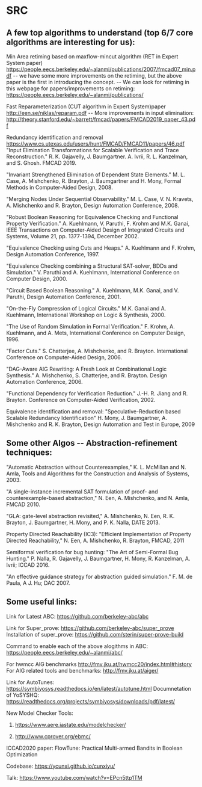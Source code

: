 # SRC

A few top algorithms to understand (top 6/7 core algorithms are interesting for us):
-----------------------------------------------------------------------------------------

Min Area retiming based on maxflow-mincut algorithm (RET in Expert System paper)
https://people.eecs.berkeley.edu/~alanmi/publications/2007/fmcad07_min.pdf
 -- we have some more improvements on the retiming, but the above paper is the first in introducing the concept.
 -- We can look for retiming in this webpage for papers/improvements on retiming: https://people.eecs.berkeley.edu/~alanmi/publications/

Fast Reparameterization (CUT algorithm in Expert System)paper http://een.se/niklas/reparam.pdf
-- More improvements in input elimination: http://theory.stanford.edu/~barrett/fmcad/papers/FMCAD2019_paper_43.pdf

Redundancy identification and removal https://www.cs.utexas.edu/users/hunt/FMCAD/FMCAD11/papers/46.pdf
"Input Elimination Transformations for Scalable Verification and Trace Reconstruction." R. K. Gajavelly, J. Baumgartner. A. Ivrii, R. L. Kanzelman, and S. Ghosh. FMCAD 2019.

"Invariant Strengthened Elimination of Dependent State Elements." M. L. Case, A. Mishchenko, R. Brayton, J. Baumgartner and H. Mony, Formal Methods in Computer-Aided Design, 2008.

"Merging Nodes Under Sequential Observability." M. L. Case, V. N. Kravets, A. Mishchenko and R. Brayton, Design Automation Conference, 2008.

"Robust Boolean Reasoning for Equivalence Checking and Functional Property Verification." A. Kuehlmann, V. Paruthi, F. Krohm and M.K. Ganai, IEEE Transactions on Computer-Aided Design of Integrated Circuits and Systems, Volume 21, pp. 1377-1394, December 2002.

"Equivalence Checking using Cuts and Heaps." A. Kuehlmann and F. Krohm, Design Automation Conference, 1997.

"Equivalence Checking combining a Structural SAT-solver, BDDs and Simulation." V. Paruthi and A. Kuehlmann, International Conference on Computer Design, 2000.

"Circuit Based Boolean Reasoning." A. Kuehlmann, M.K. Ganai, and V. Paruthi, Design Automation Conference, 2001.

"On-the-Fly Compression of Logical Circuits." M.K. Ganai and A. Kuehlmann, International Workshop on Logic & Synthesis, 2000.

"The Use of Random Simulation in Formal Verification." F. Krohm, A. Kuehlmann, and A. Mets, International Conference on Computer Design, 1996.

"Factor Cuts." S. Chatterjee, A. Mishchenko, and R. Brayton. International Conference on Computer-Aided Design, 2006.

"DAG-Aware AIG Rewriting: A Fresh Look at Combinational Logic Synthesis." A. Mishchenko, S. Chatterjee, and R. Brayton. Design Automation Conference, 2006.

"Functional Dependency for Verification Reduction." J.-H. R. Jiang and R. Brayton. Conference on Computer-Aided Verification, 2002.

Equivalence identification and removal: 
"Speculative-Reduction based Scalable Redundancy Identification" H. Mony, J. Baumgartner, A. Mishchenko and R. K. Brayton, Design Automation and Test in Europe, 2009

Some other Algos -- Abstraction-refinement  techniques:
------------------------------------
"Automatic Abstraction without Counterexamples," K. L. McMillan and N. Amla, Tools and Algorithms for the Construction and Analysis of Systems, 2003.

"A single-instance incremental SAT formulation of proof- and counterexample-based abstraction," N. Een, A. Mishchenko, and N. Amla, FMCAD 2010.

"GLA: gate-level abstraction revisited," A. Mishchenko, N. Een, R. K. Brayton, J. Baumgartner, H. Mony, and P. K. Nalla, DATE 2013. 

Property Directed Reachability (IC3):  "Efficient Implementation of Property Directed Reachability," N. Een, A. Mishchenko, R. Brayton, FMCAD, 2011

Semiformal verification for bug hunting: "The Art of Semi-Formal Bug Hunting." P. Nalla, R. Gajavelly, J. Baumgartner, H. Mony, R. Kanzelman, A. Ivrii; ICCAD 2016.

"An effective guidance strategy for abstraction guided simulation." F. M. de Paula, A J. Hu; DAC 2007.

Some useful links:
--------------------
Link for Latest ABC: https://github.com/berkeley-abc/abc

Link for Super_prove: https://github.com/berkeley-abc/super_prove
Installation of super_prove: https://github.com/sterin/super-prove-build

Command to enable each of the above alogithms in ABC:  https://people.eecs.berkeley.edu/~alanmi/abc/

For hwmcc AIG benchmarks http://fmv.jku.at/hwmcc20/index.html#history
For AIG related tools and benchmarks: http://fmv.jku.at/aiger/

Link for AutoTunes: https://symbiyosys.readthedocs.io/en/latest/autotune.html
Documnetation of YoSYSHQ: https://readthedocs.org/projects/symbiyosys/downloads/pdf/latest/

New Model Checker Tools: 
1. https://www.aere.iastate.edu/modelchecker/ 

2. http://www.cprover.org/ebmc/

ICCAD2020 paper: FlowTune: Practical Multi-armed Bandits in Boolean Optimization

Codebase: https://ycunxi.github.io/cunxiyu/

Talk: https://www.youtube.com/watch?v=EPcn5ttp1TM


